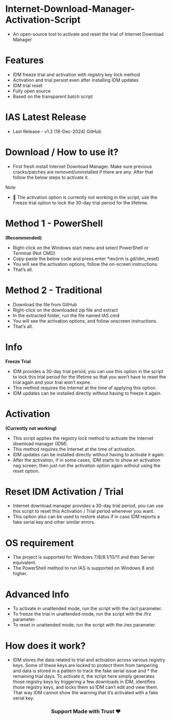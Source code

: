 # Internet-Download-Manager-Activation-Script

* An open-source tool to activate and reset the trial of Internet Download Manager

# Features
* IDM freeze trial and activation with registry key lock method
* Activation and trial persist even after installing IDM updates
* IDM trial reset
* Fully open source
* Based on the transparent batch script

# IAS Latest Release
* Last Release - v1.2 (18-Dec-2024) GitHub

# Download / How to use it?
* First fresh install Internet Download Manager. Make sure previous cracks/patches are removed/uninstalled if there are any. After that follow the below steps to activate it.

Note
* 📌 The activation option is currently not working in the script, use the Freeze trial option to lock the 30-day trial period for the lifetime.

# Method 1 - PowerShell
**(Recommended)**

* Right-click on the Windows start menu and select PowerShell or Terminal (Not CMD).
* Copy-paste the below code and press enter *iex(irm is.gd/idm_reset)
* You will see the activation options, follow the on-screen instructions.
* That’s all.

# Method 2 - Traditional
* Download the file from GitHub
* Right-click on the downloaded zip file and extract
* In the extracted folder, run the file named IAS.cmd
* You will see the activation options, and follow onscreen instructions.
* That’s all.

# Info
**Freeze Trial**

* IDM provides a 30-day trial period, you can use this option in the script to lock this trial period for the lifetime so that you won’t have to reset the trial again and your trial won’t expire.
* This method requires the Internet at the time of applying this option.
* IDM updates can be installed directly without having to freeze it again.

# Activation

**(Currently not working)**

* This script applies the registry lock method to activate the Internet download manager (IDM).
* This method requires the Internet at the time of activation.
* IDM updates can be installed directly without having to activate it again.
* After the activation, if in some cases, IDM starts to show an activation nag screen, then just run the activation option again without using the reset option.

# Reset IDM Activation / Trial
* Internet download manager provides a 30-day trial period, you can use this script to reset this Activation / Trial period whenever you want.
* This option also can be used to restore status if in case IDM reports a fake serial key and other similar errors.

# OS requirement
* The project is supported for Windows 7/8/8.1/10/11 and their Server equivalent.
* The PowerShell method to run IAS is supported on Windows 8 and higher.

# Advanced Info
* To activate in unattended mode, run the script with the /act parameter.
* To freeze the trial in unattended mode, run the script with the /frz parameter.
* To reset in unattended mode, run the script with the /res parameter.

# How does it work?
* IDM stores the data related to trial and activation across various registry keys. Some of these keys are locked to protect them from tampering and data is stored in a pattern to track the fake serial issue and * the remaining trial days. To activate it, the script here simply generates those registry keys by triggering a few downloads in IDM, identifies those registry keys, and locks them so IDM can’t edit and view them. That way IDM cannot show the warning that it’s activated with a fake serial key.

### <p align="center">Support Made with Trust ❤️</p>
